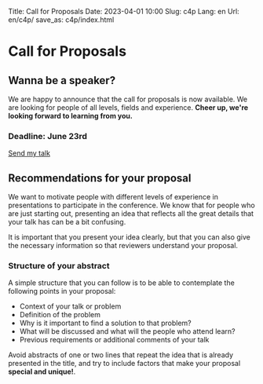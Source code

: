 Title: Call for Proposals
Date: 2023-04-01 10:00
Slug: c4p
Lang: en
Url: en/c4p/
save_as: c4p/index.html

# Call for Proposals

## Wanna be a speaker?

We are happy to announce that the call for proposals is now available.
We are looking for people of all levels, fields and experience.
**Cheer up, we're looking forward to learning from you.**

<div class="center important-title">
  <h3><i class="fa-solid fa-bell"></i> Deadline: June 23rd</h3>
</div>
<div class="center-buttons">
  <a href="https://charlas.2023.es.pycon.org" class="button">Send my talk</a>
</div>

## Recommendations for your proposal

We want to motivate people with different levels of experience in presentations
to participate in the conference. We know that for people who are just starting out,
presenting an idea that reflects all the great details that your talk has
can be a bit confusing.

It is important that you present your idea clearly, but that you can also
give the necessary information so that reviewers understand your proposal.

### Structure of your abstract

A simple structure that you can follow is to be able to contemplate the following
points in your proposal:

* Context of your talk or problem
* Definition of the problem
* Why is it important to find a solution to that problem?
* What will be discussed and what will the people who attend learn?
* Previous requirements or additional comments of your talk

Avoid abstracts of one or two lines that repeat the idea that is already presented
in the title, and try to include factors that make your proposal
**special and unique!**.
